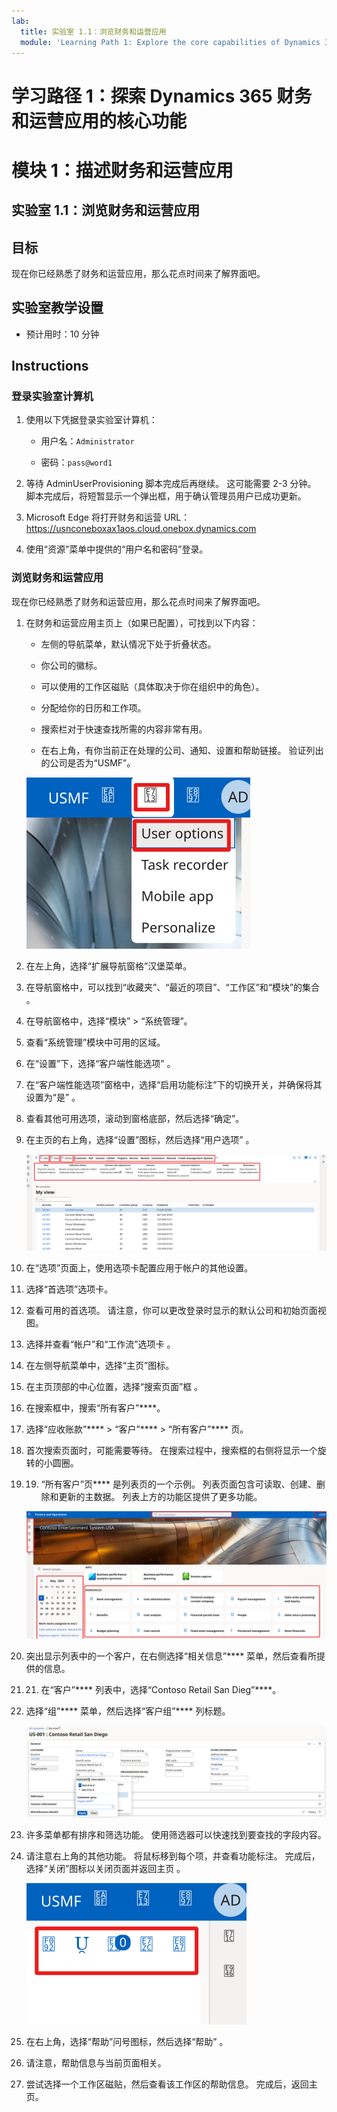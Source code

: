 ```yaml
---
lab:
  title: 实验室 1.1：浏览财务和运营应用
  module: 'Learning Path 1: Explore the core capabilities of Dynamics 365 finance and operations apps'
---
```


# 学习路径 1：探索 Dynamics 365 财务和运营应用的核心功能
# 模块 1：描述财务和运营应用

## 实验室 1.1：浏览财务和运营应用

## 目标

现在你已经熟悉了财务和运营应用，那么花点时间来了解界面吧。

## 实验室教学设置

- 预计用时：10 分钟

## Instructions

### 登录实验室计算机

1.  使用以下凭据登录实验室计算机：

    - 用户名：`Administrator`

    - 密码：`pass@word1`

1.  等待 AdminUserProvisioning 脚本完成后再继续。 这可能需要 2-3 分钟。 脚本完成后，将短暂显示一个弹出框，用于确认管理员用户已成功更新。 

1.  Microsoft Edge 将打开财务和运营 URL：<https://usnconeboxax1aos.cloud.onebox.dynamics.com>

1.  使用“资源”菜单中提供的“用户名和密码”登录。 


### 浏览财务和运营应用

现在你已经熟悉了财务和运营应用，那么花点时间来了解界面吧。

1.  在财务和运营应用主页上（如果已配置），可找到以下内容：

    - 左侧的导航菜单，默认情况下处于折叠状态。

    - 你公司的徽标。

    - 可以使用的工作区磁贴（具体取决于你在组织中的角色）。

    - 分配给你的日历和工作项。

    - 搜索栏对于快速查找所需的内容非常有用。

    - 在右上角，有你当前正在处理的公司、通知、设置和帮助链接。 验证列出的公司是否为“USMF”。

    ![屏幕截图：Dynamics 365 财务和运营应用主页，其中突出显示了部分区域。](./media/01-explore-the-core-capabilities-of-dynamics-365-finance-and-operations-apps-14.svg)
2.  在左上角，选择“扩展导航窗格”汉堡菜单。

3.  在导航窗格中，可以找到“收藏夹”、“最近的项目”、“工作区”和“模块”的集合   。

4.  在导航窗格中，选择“模块” > “系统管理”。

5.  查看“系统管理”模块中可用的区域。

6.  在“设置”下，选择“客户端性能选项” 。

7.  在“客户端性能选项”窗格中，选择“启用功能标注”下的切换开关，并确保将其设置为“是”  。

8.  查看其他可用选项，滚动到窗格底部，然后选择“确定”。

9.  在主页的右上角，选择“设置”图标，然后选择“用户选项”  。

    ![显示“设置”图标和“用户选项”下拉列表的屏幕截图。](./media/01-explore-the-core-capabilities-of-dynamics-365-finance-and-operations-apps-15.svg)

10. 在“选项”页面上，使用选项卡配置应用于帐户的其他设置。

11. 选择“首选项”选项卡。

12. 查看可用的首选项。 请注意，你可以更改登录时显示的默认公司和初始页面视图。

13. 选择并查看“帐户”和“工作流”选项卡 。

14. 在左侧导航菜单中，选择“主页”图标。

15. 在主页顶部的中心位置，选择“搜索页面”框 。

16. 在搜索框中，搜索“所有客户”****。

17. 选择“应收账款”**** > “客户”**** > “所有客户”**** 页。 

18. 首次搜索页面时，可能需要等待。 在搜索过程中，搜索框的右侧将显示一个旋转的小圆圈。

19. 19. “所有客户”页**** 是列表页的一个示例。 列表页面包含可读取、创建、删除和更新的主数据。 列表上方的功能区提供了更多功能。

    ![突出显示了菜单功能的所有供应商列表的屏幕截图。](./media/01-explore-the-core-capabilities-of-dynamics-365-finance-and-operations-apps-13.svg)

20. 突出显示列表中的一个客户，在右侧选择“相关信息”**** 菜单，然后查看所提供的信息。

21. 21. 在“客户”**** 列表中，选择“Contoso Retail San Dieg”****。

22. 选择“组”**** 菜单，然后选择“客户组”**** 列标题。

    ![ContosoRetail San Diego 的客户组的屏幕截图。](./media/01-explore-the-core-capabilities-of-dynamics-365-finance-and-operations-apps-16.svg)

23. 许多菜单都有排序和筛选功能。 使用筛选器可以快速找到要查找的字段内容。

24. 请注意右上角的其他功能。 将鼠标移到每个项，并查看功能标注。 完成后，选择“关闭”图标以关闭页面并返回主页 。

    ![列表页面的屏幕截图，该页面右上角菜单显示了用于连接到 Power Apps、Office 应用、附属单据“刷新”页面、“在新窗口中打开”和“关闭”按钮的其他功能。](./media/01-explore-the-core-capabilities-of-dynamics-365-finance-and-operations-apps-17.svg)

25. 在右上角，选择“帮助”问号图标，然后选择“帮助” 。

26. 请注意，帮助信息与当前页面相关。

27. 尝试选择一个工作区磁贴，然后查看该工作区的帮助信息。 完成后，返回主页。

